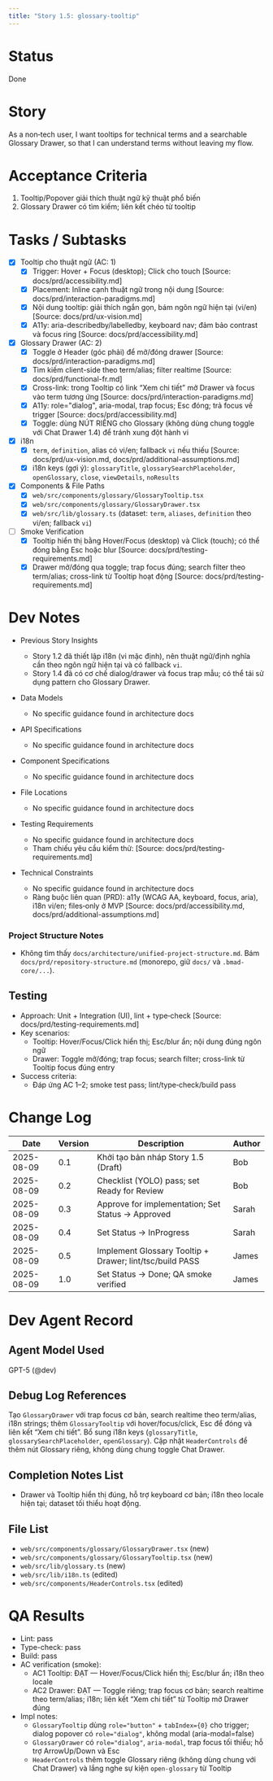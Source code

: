 ```yaml
---
title: "Story 1.5: glossary-tooltip"
---
```


# Status

Done

# Story

As a non‑tech user,
I want tooltips for technical terms and a searchable Glossary Drawer,
so that I can understand terms without leaving my flow.

# Acceptance Criteria

1. Tooltip/Popover giải thích thuật ngữ kỹ thuật phổ biến
2. Glossary Drawer có tìm kiếm; liên kết chéo từ tooltip

# Tasks / Subtasks

- [x] Tooltip cho thuật ngữ (AC: 1)
  - [x] Trigger: Hover + Focus (desktop); Click cho touch [Source: docs/prd/accessibility.md]
  - [x] Placement: Inline cạnh thuật ngữ trong nội dung [Source: docs/prd/interaction-paradigms.md]
  - [x] Nội dung tooltip: giải thích ngắn gọn, bám ngôn ngữ hiện tại (vi/en) [Source: docs/prd/ux-vision.md]
  - [x] A11y: aria-describedby/labelledby, keyboard nav; đảm bảo contrast và focus ring [Source: docs/prd/accessibility.md]

- [x] Glossary Drawer (AC: 2)
  - [x] Toggle ở Header (góc phải) để mở/đóng drawer [Source: docs/prd/interaction-paradigms.md]
  - [x] Tìm kiếm client-side theo term/alias; filter realtime [Source: docs/prd/functional-fr.md]
  - [x] Cross-link: trong Tooltip có link “Xem chi tiết” mở Drawer và focus vào term tương ứng [Source: docs/prd/interaction-paradigms.md]
  - [x] A11y: role="dialog", aria-modal, trap focus; Esc đóng; trả focus về trigger [Source: docs/prd/accessibility.md]
  - [x] Toggle: dùng NÚT RIÊNG cho Glossary (không dùng chung toggle với Chat Drawer 1.4) để tránh xung đột hành vi

- [x] i18n
  - [x] `term`, `definition`, alias có vi/en; fallback `vi` nếu thiếu [Source: docs/prd/ux-vision.md, docs/prd/additional-assumptions.md]
  - [x] i18n keys (gợi ý): `glossaryTitle`, `glossarySearchPlaceholder`, `openGlossary`, `close`, `viewDetails`, `noResults`

- [x] Components & File Paths
  - [x] `web/src/components/glossary/GlossaryTooltip.tsx`
  - [x] `web/src/components/glossary/GlossaryDrawer.tsx`
  - [x] `web/src/lib/glossary.ts` (dataset: `term`, `aliases`, `definition` theo vi/en; fallback `vi`)

- [ ] Smoke Verification
  - [x] Tooltip hiển thị bằng Hover/Focus (desktop) và Click (touch); có thể đóng bằng Esc hoặc blur [Source: docs/prd/testing-requirements.md]
  - [x] Drawer mở/đóng qua toggle; trap focus đúng; search filter theo term/alias; cross-link từ Tooltip hoạt động [Source: docs/prd/testing-requirements.md]

# Dev Notes

- Previous Story Insights
  - Story 1.2 đã thiết lập i18n (vi mặc định), nên thuật ngữ/định nghĩa cần theo ngôn ngữ hiện tại và có fallback `vi`.
  - Story 1.4 đã có cơ chế dialog/drawer và focus trap mẫu; có thể tái sử dụng pattern cho Glossary Drawer.

- Data Models
  - No specific guidance found in architecture docs

- API Specifications
  - No specific guidance found in architecture docs

- Component Specifications
  - No specific guidance found in architecture docs

- File Locations
  - No specific guidance found in architecture docs

- Testing Requirements
  - No specific guidance found in architecture docs
  - Tham chiếu yêu cầu kiểm thử: [Source: docs/prd/testing-requirements.md]

- Technical Constraints
  - No specific guidance found in architecture docs
  - Ràng buộc liên quan (PRD): a11y (WCAG AA, keyboard, focus, aria), i18n vi/en; files‑only ở MVP [Source: docs/prd/accessibility.md, docs/prd/additional-assumptions.md]

### Project Structure Notes
- Không tìm thấy `docs/architecture/unified-project-structure.md`. Bám `docs/prd/repository-structure.md` (monorepo, giữ `docs/` và `.bmad-core/...`).

## Testing

- Approach: Unit + Integration (UI), lint + type‑check [Source: docs/prd/testing-requirements.md]
- Key scenarios:
  - Tooltip: Hover/Focus/Click hiển thị; Esc/blur ẩn; nội dung đúng ngôn ngữ
  - Drawer: Toggle mở/đóng; trap focus; search filter; cross-link từ Tooltip focus đúng entry
- Success criteria:
  - Đáp ứng AC 1–2; smoke test pass; lint/type‑check/build pass

# Change Log

| Date       | Version | Description                               | Author |
|------------|---------|-------------------------------------------|--------|
| 2025-08-09 | 0.1     | Khởi tạo bản nháp Story 1.5 (Draft)       | Bob    |
| 2025-08-09 | 0.2     | Checklist (YOLO) pass; set Ready for Review | Bob    |
| 2025-08-09 | 0.3     | Approve for implementation; Set Status → Approved | Sarah  |
| 2025-08-09 | 0.4     | Set Status → InProgress                         | Sarah  |
| 2025-08-09 | 0.5     | Implement Glossary Tooltip + Drawer; lint/tsc/build PASS | James |
| 2025-08-09 | 1.0     | Set Status → Done; QA smoke verified                    | James |

# Dev Agent Record

## Agent Model Used

GPT-5 (@dev)

## Debug Log References

Tạo `GlossaryDrawer` với trap focus cơ bản, search realtime theo term/alias, i18n strings; thêm `GlossaryTooltip` với hover/focus/click, Esc để đóng và liên kết “Xem chi tiết”. Bổ sung i18n keys (`glossaryTitle`, `glossarySearchPlaceholder`, `openGlossary`). Cập nhật `HeaderControls` để thêm nút Glossary riêng, không dùng chung toggle Chat Drawer.

## Completion Notes List

- Drawer và Tooltip hiển thị đúng, hỗ trợ keyboard cơ bản; i18n theo locale hiện tại; dataset tối thiểu hoạt động.

## File List

- `web/src/components/glossary/GlossaryDrawer.tsx` (new)
- `web/src/components/glossary/GlossaryTooltip.tsx` (new)
- `web/src/lib/glossary.ts` (new)
- `web/src/lib/i18n.ts` (edited)
- `web/src/components/HeaderControls.tsx` (edited)

# QA Results

- Lint: pass
- Type-check: pass
- Build: pass
- AC verification (smoke):
  - AC1 Tooltip: ĐẠT — Hover/Focus/Click hiển thị; Esc/blur ẩn; i18n theo locale
  - AC2 Drawer: ĐẠT — Toggle riêng; trap focus cơ bản; search realtime theo term/alias; i18n; liên kết “Xem chi tiết” từ Tooltip mở Drawer đúng
 - Impl notes:
   - `GlossaryTooltip` dùng `role="button"` + `tabIndex={0}` cho trigger; dialog popover có `role="dialog"`, không modal (aria-modal=false)
   - `GlossaryDrawer` có `role="dialog"`, `aria-modal`, trap focus tối thiểu; hỗ trợ ArrowUp/Down và Esc
   - `HeaderControls` thêm toggle Glossary riêng (không dùng chung với Chat Drawer) và lắng nghe sự kiện `open-glossary` từ Tooltip
